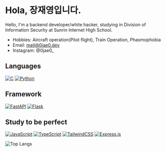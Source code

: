 # Hola, 장재영입니다.

Hello, I'm a backend developer/white hacker, studying in Division of Information Security at Sunrin Internet High School.
- Hobbies: Aircraft operation(Pilot flight), Train Operation, Phasmophobia
- Email: mail@0jae0.dev
- Instagram: @0jae0_

## Languages
[![C](https://img.shields.io/badge/C-00599C?logo=c&logoColor=white)](#)
[![Python](https://img.shields.io/badge/Python-3776AB?logo=python&logoColor=fff)](#)

## Framework
[![FastAPI](https://img.shields.io/badge/FastAPI-009485.svg?logo=fastapi&logoColor=white)](#)
[![Flask](https://img.shields.io/badge/Flask-000?logo=flask&logoColor=fff)](#)

## Study to be perfect
[![JavaScript](https://img.shields.io/badge/JavaScript-F7DF1E?logo=javascript&logoColor=000)](#)
[![TypeScript](https://img.shields.io/badge/TypeScript-3178C6?logo=typescript&logoColor=fff)](#)
[![TailwindCSS](https://img.shields.io/badge/Tailwind%20CSS-%2338B2AC.svg?logo=tailwind-css&logoColor=white)](#)
[![Express.js](https://img.shields.io/badge/Express.js-%23404d59.svg?logo=express&logoColor=%2361DAFB)](#)

![Top Langs](https://github-readme-stats.vercel.app/api/top-langs/?username=08boramae&layout=compact&theme=dracula)
